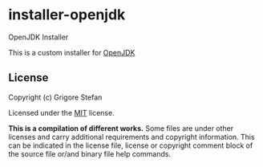 # installer-openjdk
OpenJDK Installer

This is a custom installer for [OpenJDK](https://openjdk.java.net/)

## License

Copyright (c) Grigore Stefan

Licensed under the [MIT](LICENSE) license.

**This is a compilation of different works.**
Some files are under other licenses and carry additional requirements and copyright information.
This can be indicated in the license file, license or copyright comment block of the source file or/and binary file help commands.

